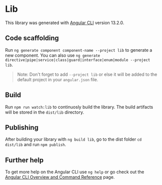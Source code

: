 # Lib

This library was generated with [Angular CLI](https://github.com/angular/angular-cli) version 13.2.0.

## Code scaffolding

Run `ng generate component component-name --project lib` to generate a new component. You can also use `ng generate directive|pipe|service|class|guard|interface|enum|module --project lib`.

> Note: Don't forget to add `--project lib` or else it will be added to the default project in your `angular.json` file.

## Build

Run `npm run watch:lib` to continuosly build the library. The build artifacts will be stored in the `dist/lib` directory.

## Publishing

After building your library with `ng build lib`, go to the dist folder `cd dist/lib` and run `npm publish`.

## Further help

To get more help on the Angular CLI use `ng help` or go check out the [Angular CLI Overview and Command Reference](https://angular.io/cli) page.
